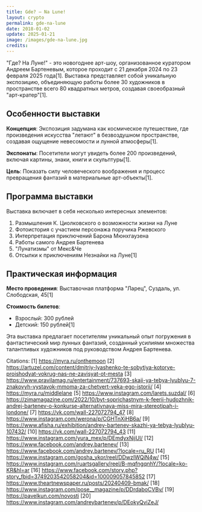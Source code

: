 ```yaml
---
title: Gde? — Na Lune!
layout: crypto
permalink: gde-na-lune
date: 2018-01-02
update: 2025-01-21
image: /images/gde-na-lune.jpg
credits:
---
```


"Где? На Луне!" - это новогоднее арт-шоу, организованное куратором Андреем Бартеневым, которое проходит с 21 декабря 2024 по 23 февраля 2025 года[1]. Выставка представляет собой уникальную экспозицию, объединяющую работы более 30 художников в пространстве всего 80 квадратных метров, создавая своеобразный "арт-кратер"[1].

## Особенности выставки

**Концепция**: Экспозиция задумана как космическое путешествие, где произведения искусства "летают" в безвоздушном пространстве, создавая ощущение невесомости и лунной атмосферы[1].

**Экспонаты**: Посетители могут увидеть более 200 произведений, включая картины, знаки, книги и скульптуры[1].

**Цель**: Показать силу человеческого воображения и процесс превращения фантазий в материальные арт-объекты[1].

## Программа выставки

Выставка включает в себя несколько интересных элементов:

1. Размышления К. Циолковского о возможности жизни на Луне
2. Фотоистория с участием персонажа поручика Ржевского
3. Интерпретация приключений Барона Мюнхгаузена
4. Работы самого Андрея Бартенева
5. "Лунатизмы" от Мекс&Че
6. Отсылки к приключениям Незнайки на Луне[1]

## Практическая информация

**Место проведения**: Выставочная платформа "Ларец", Суздаль, ул. Слободская, 45[1]

**Стоимость билетов**:
- Взрослый: 300 рублей
- Детский: 150 рублей[1]

Эта выставка предлагает посетителям уникальный опыт погружения в фантастический мир лунных фантазий, созданный усилиями множества талантливых художников под руководством Андрея Бартенева.

Citations:
[1] https://myra.ru/onthemoon
[2] https://artuzel.com/content/dmitriy-lyashenko-te-sobytiya-kotorye-proishodyat-vokrug-nas-ne-zavisyat-ot-mesta
[3] https://www.pravilamag.ru/entertainment/737693-skaji-ya-tebya-lyublyu-7-znakovyh-vystavok-mmoma-za-chetvert-veka-ego-istorii/
[4] https://myra.ru/middlelane
[5] https://www.instagram.com/larets.suzdal/
[6] https://zimamagazine.com/2022/10/byt-soprichastnym-k-feerii-hudozhnik-andrej-bartenev-o-konkurse-alternativnaya-miss-mira-stereotipah-i-londone/
[7] https://vk.com/wall-227072794_47
[8] https://www.instagram.com/werona/p/CGHTnXiHB6a/
[9] https://www.afisha.ru/exhibition/andrey-bartenev-skazhi-ya-tebya-lyublyu-107432/
[10] https://vk.com/wall-227072794_43
[11] https://www.instagram.com/yura_mex/p/DEmdyxNijUl/
[12] https://www.facebook.com/andrey.bartenev/
[13] https://www.facebook.com/andrey.bartenev/?locale=ru_RU
[14] https://www.instagram.com/gosha_ykor/reel/DDwzIWQiN4w/
[15] https://www.instagram.com/ruartsgallery/reel/B-mqfngqnhY/?locale=ko-KR&hl=ar
[16] https://www.facebook.com/story.php?story_fbid=3749203542058204&id=100009057845852
[17] https://www.theartnewspaper.ru/posts/20240409-bmak/
[18] https://www.instagram.com/pose__magazine/p/DDrdaboCVBv/
[19] https://pavelkun.com/novosti
[20] https://www.instagram.com/andreybartenev/p/DEokyQviZeJ/
